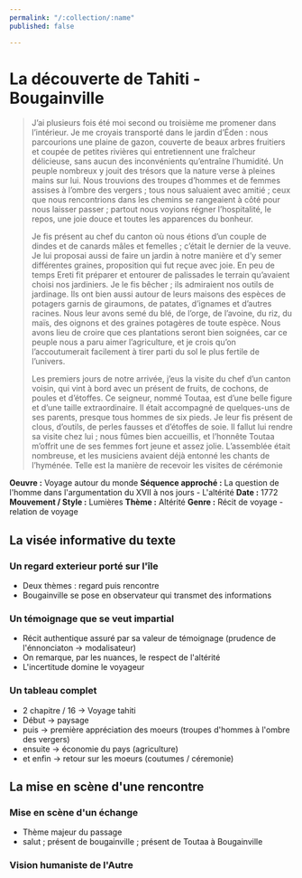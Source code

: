 ```yaml
---
permalink: "/:collection/:name"
published: false

---
```

# La découverte de Tahiti - Bougainville

> J’ai plusieurs fois été moi second ou troisième me promener dans l’intérieur. Je me croyais transporté dans le jardin d’Éden : nous parcourions une plaine de gazon, couverte de beaux arbres fruitiers et coupée de petites rivières qui entretiennent une fraîcheur délicieuse, sans aucun des inconvénients qu’entraîne l’humidité. Un peuple nombreux y jouit des trésors que la nature verse à pleines mains sur lui. Nous trouvions des troupes d’hommes et de femmes assises à l’ombre des vergers ; tous nous saluaient avec amitié ; ceux que nous rencontrions dans les chemins se rangeaient à côté pour nous laisser passer ; partout nous voyions régner l’hospitalité, le repos, une joie douce et toutes les apparences du bonheur.
>
> Je fis présent au chef du canton où nous étions d’un couple de dindes et de canards mâles et femelles ; c’était le dernier de la veuve. Je lui proposai aussi de faire un jardin à notre manière et d’y semer différentes graines, proposition qui fut reçue avec joie. En peu de temps Ereti fit préparer et entourer de palissades le terrain qu’avaient choisi nos jardiniers. Je le fis bêcher ; ils admiraient nos outils de jardinage. Ils ont bien aussi autour de leurs maisons des espèces de potagers garnis de giraumons, de patates, d’ignames et d’autres racines. Nous leur avons semé du blé, de l’orge, de l’avoine, du riz, du maïs, des oignons et des graines potagères de toute espèce. Nous avons lieu de croire que ces plantations seront bien soignées, car ce peuple nous a paru aimer l’agriculture, et je crois qu’on l’accoutumerait facilement à tirer parti du sol le plus fertile de l’univers.
>
> Les premiers jours de notre arrivée, j’eus la visite du chef d’un canton voisin, qui vint à bord avec un présent de fruits, de cochons, de poules et d’étoffes. Ce seigneur, nommé Toutaa, est d’une belle figure et d’une taille extraordinaire. Il était accompagné de quelques-uns de ses parents, presque tous hommes de six pieds. Je leur fis présent de clous, d’outils, de perles fausses et d’étoffes de soie. Il fallut lui rendre sa visite chez lui ; nous fûmes bien accueillis, et l’honnête Toutaa m’offrit une de ses femmes fort jeune et assez jolie. L’assemblée était nombreuse, et les musiciens avaient déjà entonné les chants de l’hyménée. Telle est la manière de recevoir les visites de cérémonie

**Oeuvre :** Voyage autour du monde
**Séquence approché :** La question de l'homme dans l'argumentation du XVII à nos jours - L'altérité
**Date :** 1772
**Mouvement / Style :** Lumières
**Thème :** Altérité
**Genre :** Récit de voyage - relation de voyage

## La visée informative du texte

### Un regard exterieur porté sur l'île

- Deux thèmes : regard puis rencontre
- Bougainville se pose en observateur qui transmet des informations

### Un témoignage que se veut impartial

- Récit authentique assuré par sa valeur de témoignage (prudence de l'énnonciaton -> modalisateur)
- On remarque, par les nuances, le respect de l'altérité 
- L'incertitude domine le voyageur

### Un tableau complet

- 2 chapitre / 16 -> Voyage tahiti
- Début -> paysage
- puis -> première appréciation des moeurs (troupes d'hommes à l'ombre des vergers)
- ensuite -> économie du pays (agriculture)
- et enfin -> retour sur les moeurs (coutumes / céremonie)

## La mise en scène d'une rencontre

### Mise en scène d'un échange

- Thème majeur du passage
- salut ; présent de bougainville ; présent de Toutaa à Bougainville

### Vision humaniste de l'Autre

